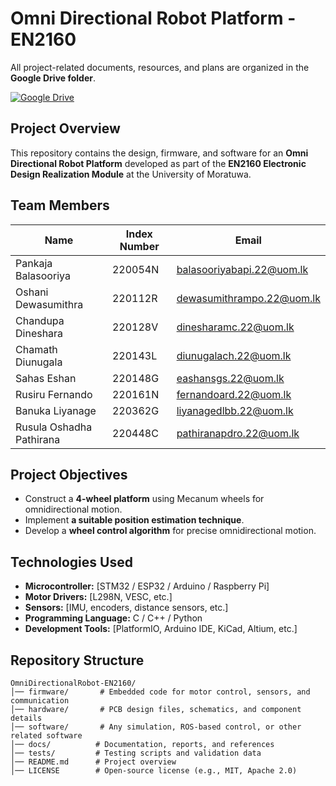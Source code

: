 # Omni Directional Robot Platform - EN2160
All project-related documents, resources, and plans are organized in the **Google Drive folder**.

[![Google Drive](https://img.shields.io/badge/Google%20Drive-Project%20Management-blue?style=for-the-badge&logo=googledrive&logoColor=white)](https://drive.google.com/drive/folders/1gBgsQ-QxK0Zy2K9BndymeuY9-QAq1h1s?usp=sharing)

## Project Overview
This repository contains the design, firmware, and software for an **Omni Directional Robot Platform** developed as part of the **EN2160 Electronic Design Realization Module** at the University of Moratuwa.

## Team Members
| Name            | Index Number |Email              |
|----------------|--------------------|--------------------|
|Pankaja Balasooriya | 220054N | balasooriyabapi.22@uom.lk|
|Oshani Dewasumithra | 220112R | dewasumithrampo.22@uom.lk|
|Chandupa Dineshara |220128V|dinesharamc.22@uom.lk|
|Chamath Diunugala | 220143L | diunugalach.22@uom.lk|
|Sahas Eshan|220148G|eashansgs.22@uom.lk|
|Rusiru Fernando |220161N| fernandoard.22@uom.lk|
| Banuka Liyanage  | 220362G |   liyanagedlbb.22@uom.lk |
|Rusula Oshadha Pathirana |  220448C | pathiranapdro.22@uom.lk|








## Project Objectives
- Construct a **4-wheel platform** using Mecanum wheels for omnidirectional motion.
- Implement **a suitable position estimation technique**.
- Develop a **wheel control algorithm** for precise omnidirectional motion.

## Technologies Used
- **Microcontroller:** [STM32 / ESP32 / Arduino / Raspberry Pi]
- **Motor Drivers:** [L298N, VESC, etc.]
- **Sensors:** [IMU, encoders, distance sensors, etc.]
- **Programming Language:** C / C++ / Python
- **Development Tools:** [PlatformIO, Arduino IDE, KiCad, Altium, etc.]

## Repository Structure
```
OmniDirectionalRobot-EN2160/
│── firmware/       # Embedded code for motor control, sensors, and communication
│── hardware/       # PCB design files, schematics, and component details
│── software/       # Any simulation, ROS-based control, or other related software
│── docs/          # Documentation, reports, and references
│── tests/         # Testing scripts and validation data
│── README.md      # Project overview
│── LICENSE        # Open-source license (e.g., MIT, Apache 2.0)
```
